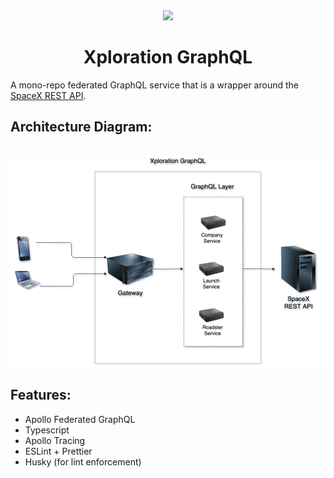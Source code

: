 <div align="center">
<img src="https://cdn.pixabay.com/photo/2015/03/26/18/36/spacex-693229_1280.jpg">
<h1>Xploration GraphQL</h1>
</div>
A mono-repo federated GraphQL service that is a wrapper around the <a href="https://github.com/r-spacex/SpaceX-API">SpaceX REST API</a>.

## Architecture Diagram:
<div align="start">
<br />
<img src="./xploration-graphql.png">
<br />
</div>

## Features:
- Apollo Federated GraphQL 
- Typescript
- Apollo Tracing
- ESLint + Prettier
- Husky (for lint enforcement)

